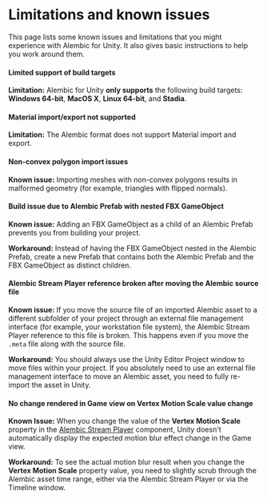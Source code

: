 # Limitations and known issues

This page lists some known issues and limitations that you might experience with Alembic for Unity. It also gives basic instructions to help you work around them.

#### Limited support of build targets

**Limitation:** Alembic for Unity **only supports** the following build targets: **Windows 64-bit**, **MacOS X**, **Linux 64-bit**, and **Stadia**.

#### Material import/export not supported

**Limitation:** The Alembic format does not support Material import and export.

#### Non-convex polygon import issues

**Known issue:** Importing meshes with non-convex polygons results in malformed geometry (for example, triangles with flipped normals).

#### Build issue due to Alembic Prefab with nested FBX GameObject

**Known issue:** Adding an FBX GameObject as a child of an Alembic Prefab prevents you from building your project.

**Workaround:** Instead of having the FBX GameObject nested in the Alembic Prefab, create a new Prefab that contains both the Alembic Prefab and the FBX GameObject as distinct children.

#### Alembic Stream Player reference broken after moving the Alembic source file

**Known issue:** If you move the source file of an imported Alembic asset to a different subfolder of your project through an external file management interface (for example, your workstation file system), the Alembic Stream Player reference to this file is broken. This happens even if you move the `.meta` file along with the source file.

**Workaround:** You should always use the Unity Editor Project window to move files within your project. If you absolutely need to use an external file management interface to move an Alembic asset, you need to fully re-import the asset in Unity.

#### No change rendered in Game view on Vertex Motion Scale value change

**Known Issue:** When you change the value of the **Vertex Motion Scale** property in the [Alembic Stream Player](ref_StreamPlayer.md) component, Unity doesn't automatically display the expected motion blur effect change in the Game view.

**Workaround:** To see the actual motion blur result when you change the **Vertex Motion Scale** property value, you need to slightly scrub through the Alembic asset time range, either via the Alembic Stream Player or via the Timeline window.
